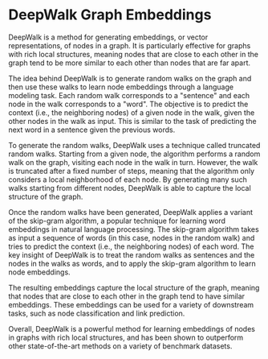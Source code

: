 # DeepWalk Graph Embeddings

DeepWalk is a method for generating embeddings, or vector representations, of nodes in a graph. It is particularly effective for graphs with rich local structures, meaning nodes that are close to each other in the graph tend to be more similar to each other than nodes that are far apart.

The idea behind DeepWalk is to generate random walks on the graph and then use these walks to learn node embeddings through a language modeling task. Each random walk corresponds to a "sentence" and each node in the walk corresponds to a "word". The objective is to predict the context (i.e., the neighboring nodes) of a given node in the walk, given the other nodes in the walk as input. This is similar to the task of predicting the next word in a sentence given the previous words.

To generate the random walks, DeepWalk uses a technique called truncated random walks. Starting from a given node, the algorithm performs a random walk on the graph, visiting each node in the walk in turn. However, the walk is truncated after a fixed number of steps, meaning that the algorithm only considers a local neighborhood of each node. By generating many such walks starting from different nodes, DeepWalk is able to capture the local structure of the graph.

Once the random walks have been generated, DeepWalk applies a variant of the skip-gram algorithm, a popular technique for learning word embeddings in natural language processing. The skip-gram algorithm takes as input a sequence of words (in this case, nodes in the random walk) and tries to predict the context (i.e., the neighboring nodes) of each word. The key insight of DeepWalk is to treat the random walks as sentences and the nodes in the walks as words, and to apply the skip-gram algorithm to learn node embeddings.

The resulting embeddings capture the local structure of the graph, meaning that nodes that are close to each other in the graph tend to have similar embeddings. These embeddings can be used for a variety of downstream tasks, such as node classification and link prediction.

Overall, DeepWalk is a powerful method for learning embeddings of nodes in graphs with rich local structures, and has been shown to outperform other state-of-the-art methods on a variety of benchmark datasets.




